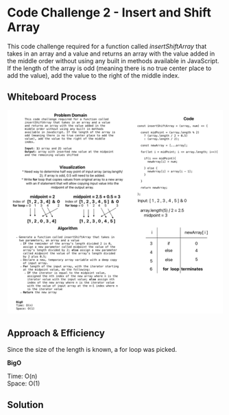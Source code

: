 # Code Challenge 2 - Insert and Shift Array

This code challenge required for a function called *insertShiftArray* that takes in an array and a value and returns an array with the value added in the middle order without using any built in methods available in JavaScript. If the length of the array is odd (meaning there is no true center place to add the value), add the value to the right of the middle index.

## Whiteboard Process

![Whiteboard for this code challenge](/assets/insert-shift-array_code-challenge-2.png)

## Approach & Efficiency
<!-- What approach did you take? Why? What is the Big O space/time for this approach? -->

Since the size of the length is known, a for loop was picked.

**BigO**

Time: O(n)\
Space: O(1)

## Solution
<!-- Show how to run your code, and examples of it in action -->
